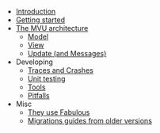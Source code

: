 * [Introduction](introduction.html)
* [Getting started](getting-started.html#getting-started)
* [The MVU architecture](mvu.html#mvu)
    * [Model](model.html#models)
    * [View](view.html#views)
    * [Update (and Messages)](update.html#the-init-and-update-functions)
* Developing
    * [Traces and Crashes](dev-logging.html#traces-and-crashes)
    * [Unit testing](dev-testing.html#testing)
    * [Tools](dev-tools.html#fabulous-cli)
    * [Pitfalls](dev-pitfalls.html#pitfalls-and-f-50-support)
* Misc
    * [They use Fabulous](misc-they-use-fabulous.html#they-use-fabulous)
    * [Migrations guides from older versions](migration-guides.html#migration-guides)
